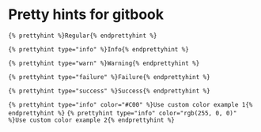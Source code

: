 # Pretty hints for gitbook #

```{% prettyhint %}Regular{% endprettyhint %}```

```{% prettyhint type="info" %}Info{% endprettyhint %}```

```{% prettyhint type="warn" %}Warning{% endprettyhint %}```

```{% prettyhint type="failure" %}Failure{% endprettyhint %}```

```{% prettyhint type="success" %}Success{% endprettyhint %}```

```{% prettyhint type="info" color="#C00" %}Use custom color example 1{% endprettyhint %}```
```{% prettyhint type="info" color="rgb(255, 0, 0)" %}Use custom color example 2{% endprettyhint %}```
